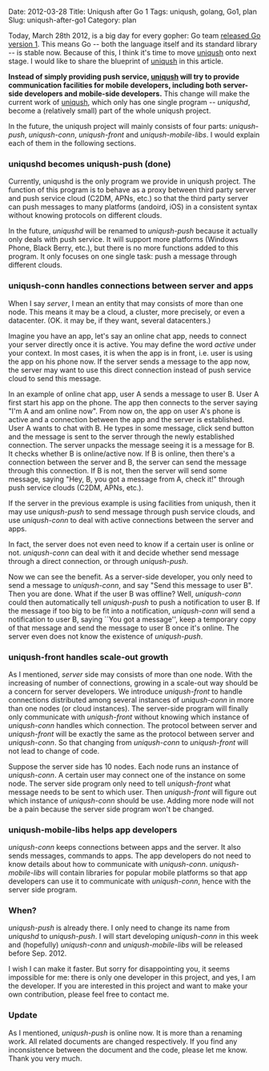Date: 2012-03-28
Title: Uniqush after Go 1
Tags: uniqush, golang, Go1, plan
Slug: uniqush-after-go1
Category: plan

Today, March 28th 2012, is a big day for every gopher: Go team
[released Go version 1](http://blog.golang.org/2012/03/go-version-1-is-released.html). This
means Go -- both the language itself and its standard library -- is
stable now. Because of this, I think it's time to move
[uniqush](http://uniqush.org) onto next stage. I would like to share
the blueprint of [uniqush](http://uniqush.org) in this article.

__Instead of simply providing push service,
[uniqush](http://uniqush.org) will try to provide communication
facilities for mobile developers, including both server-side
developers and mobile-side developers.__ This change will make the
current work of [uniqush](http://uniqush.org), which only has one
single program -- *uniqushd*, become a (relatively small) part of the
whole uniqush project.

In the future, the uniqush project will mainly consists of four
parts: *uniqush-push*, *uniqush-conn*, *uniqush-front* and *uniqush-mobile-libs*. I would
explain each of them in the following sections.

### uniqushd becomes uniqush-push (done)

Currently, uniqushd is the only program we provide in uniqush
project. The function of this program is to behave as a proxy between
third party server and push service cloud (C2DM, APNs, etc.) so that
the third party server can push messages to many platforms (andoird,
iOS) in a consistent syntax without knowing protocols on different
clouds.

In the future, *uniqushd* will be renamed to *uniqush-push* because it
actually only deals with push service. It will support more platforms
(Windows Phone, Black Berry, etc.), but there is no more functions
added to this program. It only focuses on one single task: push a
message through different clouds.

### uniqush-conn handles connections between server and apps

When I say *server*, I mean an entity that may consists of more than
one node. This means it may be a cloud, a cluster, more precisely, or
even a datacenter. (OK. it may be, if they want, several datacenters.)

Imagine you have an app, let's say an online chat app, needs to
connect your server directly once it is active. You may define
the word *active* under your context. In most cases, it is when the
app is in front, i.e. user is using the app on his phone now. If the
server sends a message to the app now, the server may want to use this
direct connection instead of push service cloud to send this message.

In an example of online chat app, user A sends a message to
user B. User A first start his app on the phone. The app then connects to
the server saying "I'm A and am online now". From now on, the
app on user A's phone is active and a connection between the app
 and the server is established. User A wants to chat
with B. He types in some message, click send button and the message is
sent to the server through the newly established connection. The
server unpacks the message seeing it is a message for B. It checks
whether B is online/active now. If B is online, then there's a
connection between the server and B, the server can send the message
through this connection. If B is not, then the server will send some
message, saying "Hey, B, you got a message from A, check it!" through
push service clouds (C2DM, APNs, etc.).

If the server in the previous example is using facilities from
uniqush, then it may use *uniqush-push* to send message through push
service clouds, and use *uniqush-conn* to deal with active connections
between the server and apps.

In fact, the server does not even need to know if a certain user is
online or not. *uniqush-conn* can deal with it and decide whether send
message through a direct connection, or through *uniqush-push*.

Now we can see the benefit. As a server-side developer, you only need
to send a message to *uniqush-conn*, and say "Send this message to
user B". Then you are done. What if the user B was offline? Well, 
*uniqush-conn* could then automatically tell *uniqush-push* to push a
notification to user B. If the message if too big to be fit into a
notification, *uniqush-conn* will send a notification to user B,
saying ``You got a message'', keep a temporary copy of that message
and send the message to user B once it's online. The server even does
not know the existence of *uniqush-push*.

### uniqush-front handles scale-out growth

As I mentioned, *server* side may consists of more than one
node. With the increasing of number of connections, growing in a
scale-out way should be a concern for server developers. We introduce
*uniqush-front* to handle connections distributed among several
instances of *uniqush-conn* in more than one nodes (or cloud
instances). The server-side program will finally only communicate with
*uniqush-front* without knowing which instance of *uniqush-conn*
handles which connection. The protocol between server and
*uniqush-front* will be exactly the same as the protocol between
server and *uniqush-conn*. So that changing from *uniqush-conn* to
*uniqush-front* will not lead to change of code.

Suppose the server side has 10 nodes. Each node runs an instance of
*uniqush-conn*. A certain user may connect one of the instance on some
node. The server side program only need to tell *uniqush-front* what
message needs to be sent to which user. Then *uniqush-front* will
figure out which instance of *uniqush-conn* should be use. Adding more
node will not be a pain because the server side program won't be
changed.

### uniqush-mobile-libs helps app developers

*uniqush-conn* keeps connections between apps and the server. It also
 sends messages, commands to apps. The app developers do not need to
 know details about how to communicate with
 *uniqush-conn*. *uniqush-mobile-libs* will contain libraries for
 popular mobile platforms so that app developers can use it to
 communicate with *uniqush-conn*, hence with the server side program.
 
### When?

*uniqush-push* is already there. I only need to change its name from
 *uniqushd* to *uniqush-push*. I will start developing *uniqush-conn*
in this week and (hopefully) *uniqush-conn* and *uniqush-mobile-libs*
will be released before Sep. 2012.

I wish I can make it faster. But sorry for disappointing you, it seems
impossible for me: there is only one developer in this project, and
yes, I am the developer. If you are interested in this project and
want to make your own contribution, please feel free to contact me.

### Update

As I mentioned, *uniqush-push* is online now. It is more than a
renaming work. All related documents are changed respectively. If you
find any inconsistence between the document and the code, please let
me know. Thank you very much.
